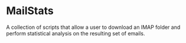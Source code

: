 MailStats
=========

A collection of scripts that allow a user to download an IMAP folder and perform statistical analysis on the resulting set of emails.
